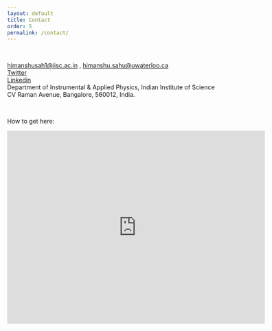```yaml
---
layout: default
title: Contact
order: 5
permalink: /contact/
---
```


&nbsp;

<i class="fa-solid fa-at"></i> <a href="mailto:himanshusah1@iisc.ac.in" style="font-size: 16x;">himanshusah1@iisc.ac.in </a>, <a href="mailto:himanshu.sahu@uwaterloo.ca" style="font-size: 16x;">himanshu.sahu@uwaterloo.ca</a> <br>
<a href="https://twitter.com/Himansh59335370" style="font-size: 16x;"> <i class="fa-brands fa-x-twitter"></i> Twitter </a><br>
<a href="https://www.linkedin.com/in/himanshu-sahu-iisc/" style="font-size: 16x;"> <i class="fa-brands fa-linkedin"></i> Linkedin </a><br>
<i class="fa-solid fa-location-dot"></i> Department of Instrumental & Applied Physics, Indian Institute of Science<br>
CV Raman Avenue, Bangalore, 560012, India.

&nbsp;

How to get here: <br>

<iframe src="https://www.google.com/maps/embed?pb=!1m18!1m12!1m3!1d3887.318403486273!2d77.56833734534527!3d13.015384503033586!2m3!1f0!2f0!3f0!3m2!1i1024!2i768!4f13.1!3m3!1m2!1s0x3bae17d3eb37facd%3A0xb9718ace614383c3!2sDept.%20of%20Instrumentation%20%26%20Applied%20Physics!5e0!3m2!1sen!2sin!4v1709046619800!5m2!1sen!2sin" width="600" height="450" style="border:0;" allowfullscreen="" loading="lazy" referrerpolicy="no-referrer-when-downgrade"></iframe>

